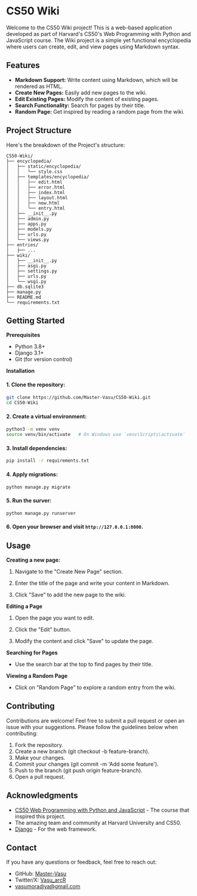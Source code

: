 
# CS50 Wiki

Welcome to the CS50 Wiki project! This is a web-based application developed as part of Harvard's CS50's Web Programming with Python and JavaScript course. The Wiki project is a simple yet functional encyclopedia where users can create, edit, and view pages using Markdown syntax.


## Features

- **Markdown Support:** Write content using Markdown, which will be rendered as HTML.
- **Create New Pages:** Easily add new pages to the wiki.
- **Edit Existing Pages:** Modify the content of existing pages.
- **Search Functionality:** Search for pages by their title.
- **Random Page:** Get inspired by reading a random page from the wiki.


## Project Structure

Here's the breakdown of the Project's structure:

```
CS50-Wiki/
├── encyclopedia/
│   ├── static/encyclopedia/
│   │   └── style.css
│   ├── templates/encyclopedia/
│   │   ├── edit.html
│   │   ├── error.html
│   │   ├── index.html
│   │   ├── layout.html
│   │   ├── new.html
│   │   └── entry.html
│   ├── __init__.py
│   ├── admin.py
│   ├── apps.py
│   ├── models.py
│   ├── urls.py
│   └── views.py
├── entries/
│   ├── ...
├── wiki/
│   ├── __init__.py
│   ├── asgi.py
│   ├── settings.py
│   ├── urls.py
│   └── wsgi.py
├── db.sqlite3
├── manage.py
├── README.md
└── requirements.txt
```
## Getting Started

**Prerequisites**

- Python 3.8+
- Django 3.1+
- Git (for version control)

**Installation**
#### 1. Clone the repository:

```bash
git clone https://github.com/Master-Vasu/CS50-Wiki.git
cd CS50-Wiki
```

#### 2. Create a virtual environment:

```bash
python3 -m venv venv
source venv/bin/activate   # On Windows use `venv\Scripts\activate`
```

#### 3. Install dependencies:

```bash
pip install -r requirements.txt
``` 

#### 4. Apply migrations:

```bash
python manage.py migrate
``` 

#### 5. Run the surver:

```bash
python manage.py runserver
``` 

#### 6. Open your browser and visit `http://127.0.0.1:8000`.
## Usage

**Creating a new page:**

1. Navigate to the "Create New Page" section.

2. Enter the title of the page and write your content in Markdown.

3. Click "Save" to add the new page to the wiki.

**Editing a Page**

1. Open the page you want to edit.

2. Click the "Edit" button.

3. Modify the content and click "Save" to update the page.

**Searching for Pages**

- Use the search bar at the top to find pages by their title.

**Viewing a Random Page**

- Click on "Random Page" to explore a random entry from the wiki.


## Contributing

Contributions are welcome! Feel free to submit a pull request or open an issue with your suggestions. Please follow the guidelines below when contributing:

1. Fork the repository.
2. Create a new branch (git checkout -b feature-branch).
3. Make your changes.
4. Commit your changes (git commit -m 'Add some feature').
5. Push to the branch (git push origin feature-branch).
6. Open a pull request.

## Acknowledgments

- [CS50 Web Programming with Python and JavaScript](https://cs50.harvard.edu/web/2020/) - The course that inspired this project.
- The amazing team and community at Harvard University and CS50.
- [Django](https://www.djangoproject.com/) - For the web framework.

## Contact

If you have any questions or feedback, feel free to reach out:

- GitHub: [Master-Vasu](https://github.com/Master-Vasu)
- Twitter/X: [Vasu_arcR](https://x.com/Vasu_arcR)
- vasumoradiya@gmail.com